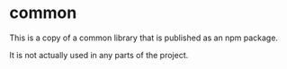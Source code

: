 # common

This is a copy of a common library that is published as an npm package.

It is not actually used in any parts of the project.
